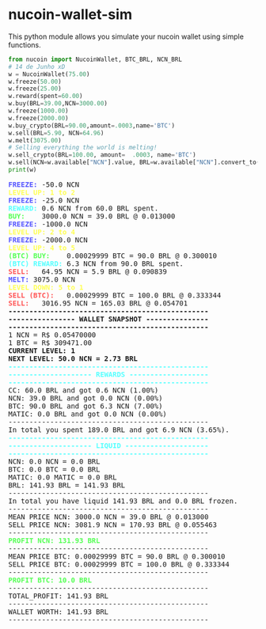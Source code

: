 # nucoin-wallet-sim

This python module allows you simulate your nucoin wallet using simple functions.

```python
from nucoin import NucoinWallet, BTC_BRL, NCN_BRL
# 14 de Junho xD
w = NucoinWallet(75.00)
w.freeze(50.00)
w.freeze(25.00)
w.reward(spent=60.00)
w.buy(BRL=39.00,NCN=3000.00)
w.freeze(1000.00)
w.freeze(2000.00)
w.buy_crypto(BRL=90.00,amount=.0003,name='BTC')
w.sell(BRL=5.90, NCN=64.96)
w.melt(3075.00)
# Selling everything the world is melting!
w.sell_crypto(BRL=100.00, amount=  .0003, name='BTC')
w.sell(NCN=w.available["NCN"].value, BRL=w.available["NCN"].convert_to("BRL").value)
print(w)
```
<pre><b style="color:#5555ff;">FREEZE:</b> -50.0 NCN
<b style="color:#ffff55;">LEVEL UP: 1 to 2</b>
<b style="color:#5555ff;">FREEZE:</b> -25.0 NCN
<b style="color:#55ffff;">REWARD:</b> 0.6 NCN from 60.0 BRL spent.
<b style="color:#55ff55;">BUY:</b>    3000.0 NCN = 39.0 BRL @ 0.013000
<b style="color:#5555ff;">FREEZE:</b> -1000.0 NCN
<b style="color:#ffff55;">LEVEL UP: 2 to 4</b>
<b style="color:#5555ff;">FREEZE:</b> -2000.0 NCN
<b style="color:#ffff55;">LEVEL UP: 4 to 5</b>
<b style="color:#55ff55;"></b><b class=UND style="color:#55ff55;">(BTC) BUY:</b>    0.00029999 BTC = 90.0 BRL @ 0.300010
<b style="color:#55ffff;"></b><b class=UND style="color:#55ffff;">(BTC) </b><b class=UND style="color:#55ffff;">REWARD:</b> 6.3 NCN from 90.0 BRL spent.
<b style="color:#ff5555;">SELL:</b>   64.95 NCN = 5.9 BRL @ 0.090839
<b style="color:#5555ff;">MELT:</b> 3075.0 NCN
<b style="color:#ffff55;">LEVEL DOWN: 5 to 1</b>
<b style="color:#ff5555;"></b><b class=UND style="color:#ff5555;">SELL (BTC):</b>   0.00029999 BTC = 100.0 BRL @ 0.333344
<b style="color:#ff5555;">SELL:</b>   3016.95 NCN = 165.03 BRL @ 0.054701
<b class="BOLD">------------------------------------------------
---------------- WALLET SNAPSHOT ---------------
------------------------------------------------
</b>1 NCN = R$ 0.05470000
1 BTC = R$ 309471.00
<b class="BOLD">CURRENT LEVEL: 1</b>
<b class="BOLD">NEXT LEVEL: 50.0 NCN = 2.73 BRL</b>
<b style="color:#55ffff;">------------------------------------------------
-------------------- REWARDS -------------------
------------------------------------------------
</b>CC: 60.0 BRL and got 0.6 NCN (1.00%)
NCN: 39.0 BRL and got 0.0 NCN (0.00%)
BTC: 90.0 BRL and got 6.3 NCN (7.00%)
MATIC: 0.0 BRL and got 0.0 NCN (0.00%)
------------------------------------------------
In total you spent 189.0 BRL and got 6.9 NCN (3.65%).
<b style="color:#55ffff;">------------------------------------------------
-------------------- LIQUID --------------------
------------------------------------------------
</b>NCN: 0.0 NCN = 0.0 BRL
BTC: 0.0 BTC = 0.0 BRL
MATIC: 0.0 MATIC = 0.0 BRL
BRL: 141.93 BRL = 141.93 BRL
------------------------------------------------
In total you have liquid 141.93 BRL and 0.0 BRL frozen.
------------------------------------------------
MEAN PRICE NCN: 3000.0 NCN = 39.0 BRL @ 0.013000
SELL PRICE NCN: 3081.9 NCN = 170.93 BRL @ 0.055463
------------------------------------------------
<b style="color:#55ff55;"></b><b class="BOLD" style="color:#55ff55;">PROFIT NCN: 131.93 BRL</b>
------------------------------------------------
MEAN PRICE BTC: 0.00029999 BTC = 90.0 BRL @ 0.300010
SELL PRICE BTC: 0.00029999 BTC = 100.0 BRL @ 0.333344
------------------------------------------------
<b style="color:#55ff55;"></b><b class="BOLD" style="color:#55ff55;">PROFIT BTC: 10.0 BRL</b>
------------------------------------------------
TOTAL_PROFIT: 141.93 BRL
------------------------------------------------
WALLET WORTH: 141.93 BRL
------------------------------------------------

</pre>
